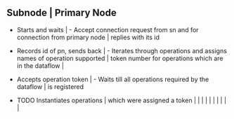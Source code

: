 Subnode                          |       Primary Node
------------------------------------------------------------------------------
- Starts and waits               | - Accept connection request from sn and
for connection from primary node |   replies with its id

- Records id of pn, sends back   | - Iterates through operations and assigns
names of operation supported     | token number for operations which are in the dataflow
                                 |
- Accepts operation token        | - Waits till all operations required by the dataflow
                                 | is registered
- TODO Instantiates operations   |
which were assigned a token      |
                                 |
                                 |
                                 |
                                 |
                                 |
                                 |
                                 |
                                 |
                                 |
